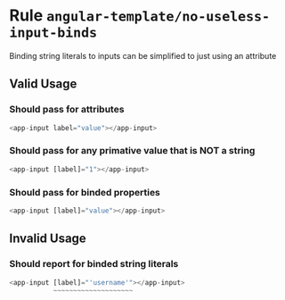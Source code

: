 # Rule `angular-template/no-useless-input-binds`

Binding string literals to inputs can be simplified to just using an attribute

## Valid Usage

### Should pass for attributes

```ts
<app-input label="value"></app-input>
```


### Should pass for any primative value that is NOT a string

```ts
<app-input [label]="1"></app-input>
```


### Should pass for binded properties

```ts
<app-input [label]="value"></app-input>
```



## Invalid Usage

### Should report for binded string literals

```ts
<app-input [label]="'username'"></app-input>
           ~~~~~~~~~~~~~~~~~~~~
```


